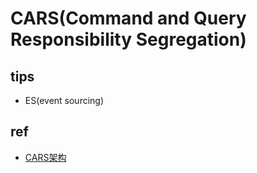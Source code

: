 # CARS(Command and Query Responsibility Segregation)

## tips
+ ES(event sourcing)

## ref
+ [CARS架构](https://www.zhihu.com/question/57765541/answer/2866767294)